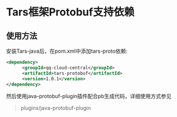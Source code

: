 # Tars框架Protobuf支持依赖

## 使用方法
安装Tars-java后，在pom.xml中添加tars-proto依赖:
```xml
<dependency>
      <groupId>qq-cloud-central</groupId>
      <artifactId>tars-protobuf</artifactId>
      <version>1.0.1</version>
</dependency>
```
然后使用java-protobuf-plugin插件配合pb生成代码，详细使用方式参见
> plugins/java-protobuf-plugin